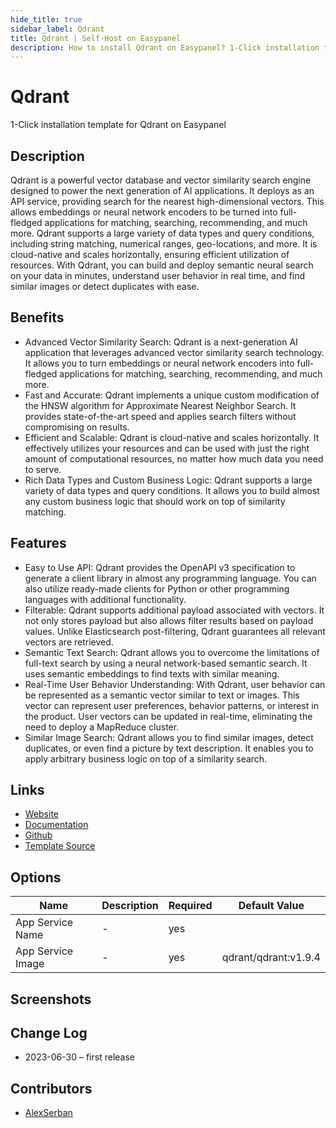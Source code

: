 ```yaml
---
hide_title: true
sidebar_label: Qdrant
title: Qdrant | Self-Host on Easypanel
description: How to install Qdrant on Easypanel? 1-Click installation template for Qdrant on Easypanel
---
```


<!-- generated -->

# Qdrant

1-Click installation template for Qdrant on Easypanel

## Description

Qdrant is a powerful vector database and vector similarity search engine designed to power the next generation of AI applications. It deploys as an API service, providing search for the nearest high-dimensional vectors. This allows embeddings or neural network encoders to be turned into full-fledged applications for matching, searching, recommending, and much more. Qdrant supports a large variety of data types and query conditions, including string matching, numerical ranges, geo-locations, and more. It is cloud-native and scales horizontally, ensuring efficient utilization of resources. With Qdrant, you can build and deploy semantic neural search on your data in minutes, understand user behavior in real time, and find similar images or detect duplicates with ease.

## Benefits

- Advanced Vector Similarity Search: Qdrant is a next-generation AI application that leverages advanced vector similarity search technology. It allows you to turn embeddings or neural network encoders into full-fledged applications for matching, searching, recommending, and much more.
- Fast and Accurate: Qdrant implements a unique custom modification of the HNSW algorithm for Approximate Nearest Neighbor Search. It provides state-of-the-art speed and applies search filters without compromising on results.
- Efficient and Scalable: Qdrant is cloud-native and scales horizontally. It effectively utilizes your resources and can be used with just the right amount of computational resources, no matter how much data you need to serve.
- Rich Data Types and Custom Business Logic: Qdrant supports a large variety of data types and query conditions. It allows you to build almost any custom business logic that should work on top of similarity matching.

## Features

- Easy to Use API: Qdrant provides the OpenAPI v3 specification to generate a client library in almost any programming language. You can also utilize ready-made clients for Python or other programming languages with additional functionality.
- Filterable: Qdrant supports additional payload associated with vectors. It not only stores payload but also allows filter results based on payload values. Unlike Elasticsearch post-filtering, Qdrant guarantees all relevant vectors are retrieved.
- Semantic Text Search: Qdrant allows you to overcome the limitations of full-text search by using a neural network-based semantic search. It uses semantic embeddings to find texts with similar meaning.
- Real-Time User Behavior Understanding: With Qdrant, user behavior can be represented as a semantic vector similar to text or images. This vector can represent user preferences, behavior patterns, or interest in the product. User vectors can be updated in real-time, eliminating the need to deploy a MapReduce cluster.
- Similar Image Search: Qdrant allows you to find similar images, detect duplicates, or even find a picture by text description. It enables you to apply arbitrary business logic on top of a similarity search.

## Links

- [Website](https://qdrant.tech/)
- [Documentation](https://qdrant.tech/documentation/)
- [Github](https://github.com/qdrant/qdrant)
- [Template Source](https://github.com/easypanel-io/templates/tree/main/templates/qdrant)

## Options

Name | Description | Required | Default Value
-|-|-|-
App Service Name | - | yes | 
App Service Image | - | yes | qdrant/qdrant:v1.9.4

## Screenshots


## Change Log

- 2023-06-30 – first release

## Contributors

- [AlexSerban](https://github.com/serban-alexandru)
